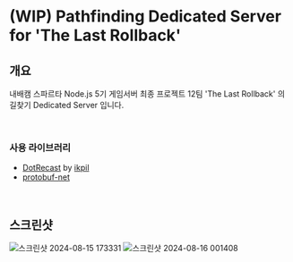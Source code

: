 # (WIP) Pathfinding Dedicated Server for '**The Last Rollback**'

## 개요

 내배캠 스파르타 Node.js 5기 게임서버 최종 프로젝트
 12팀 'The Last Rollback' 의 길찾기 Dedicated Server 입니다.

<br> 

### 사용 라이브러리
- [DotRecast](https://github.com/ikpil/DotRecast?tab=readme-ov-file) by [ikpil](https://github.com/ikpil)  
- [protobuf-net](https://github.com/protobuf-net/protobuf-net)

<br>

## 스크린샷

![스크린샷 2024-08-15 173331](https://github.com/user-attachments/assets/f7f128e6-dcfd-468f-b1d3-68984c853e32)
![스크린샷 2024-08-16 001408](https://github.com/user-attachments/assets/b7bad15b-26fa-4a08-8a64-9b5bd06127d5)
